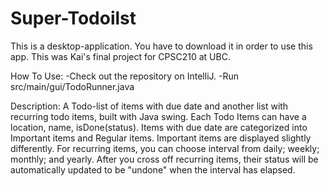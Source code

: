 # Super-Todoilst
This is a desktop-application. You have to download it in order to use this app.
This was Kai's final project for CPSC210 at UBC.

How To Use:
  -Check out the repository on IntelliJ.
  -Run src/main/gui/TodoRunner.java
  
  
Description:
  A Todo-list of items with due date and another list with recurring todo items, built with Java swing. 
  Each Todo Items can have a location, name, isDone(status). 
  Items with due date are categorized into Important items and Regular items. Important items are displayed slightly differently.
  For recurring items, you can choose interval from daily; weekly; monthly; and yearly. After you cross off recurring items, their status will be automatically updated to be "undone" when the interval has elapsed.

